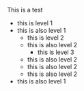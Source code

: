 This is a test

 * this is level 1
 * this is also level 1
   * this is level 2
   * this is also level 2
      * this is level 3
   * this is also level 2
    * this is also level 2
    * this is also level 2
* this is also level 1
